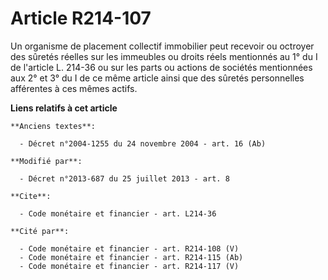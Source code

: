 # Article R214-107

Un organisme de placement collectif immobilier peut recevoir ou octroyer des sûretés réelles sur les immeubles ou droits
réels mentionnés au 1° du I de l'article L. 214-36 ou sur les parts ou actions de sociétés mentionnées aux 2° et 3° du I de
ce même article ainsi que des sûretés personnelles afférentes à ces mêmes actifs.

**Liens relatifs à cet article**

	**Anciens textes**:

	  - Décret n°2004-1255 du 24 novembre 2004 - art. 16 (Ab)

	**Modifié par**:

	  - Décret n°2013-687 du 25 juillet 2013 - art. 8

	**Cite**:

	  - Code monétaire et financier - art. L214-36

	**Cité par**:

	  - Code monétaire et financier - art. R214-108 (V)
	  - Code monétaire et financier - art. R214-115 (Ab)
	  - Code monétaire et financier - art. R214-117 (V)
